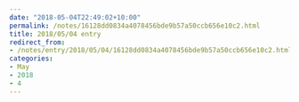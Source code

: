 ```yaml
---
date: "2018-05-04T22:49:02+10:00"
permalink: /notes/16128dd0834a4078456bde9b57a50ccb656e10c2.html
title: 2018/05/04 entry
redirect_from:
- /notes/entry/2018/05/04/16128dd0834a4078456bde9b57a50ccb656e10c2.html
categories:
- May
- 2018
- 4
---
```

